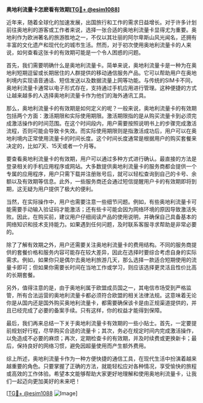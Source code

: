 **奥地利流量卡怎麽看有效期[[TG💪+ @esim1088](https://t.me/s/esim1088)]**

近年来，随着全球化的加速发展，出国旅行和工作的需求日益增长。对于许多计划前往奥地利的游客或工作者来说，选择一张合适的奥地利流量卡显得尤为重要。奥地利作为欧洲著名的旅游胜地之一，不仅以其壮丽的阿尔卑斯山风光闻名，还拥有丰富的文化遗产和现代化的城市生活。然而，对于初次使用奥地利流量卡的人来说，如何查看这张卡的有效期可能是一个令人困惑的问题。

首先，我们需要明确什么是奥地利流量卡。简单来说，奥地利流量卡是一种为在奥地利短期逗留或长期居住的人群提供的移动通信服务产品。它可以帮助用户在奥地利境内实现语音通话、短信发送以及数据流量上网等功能。与传统的SIM卡不同，奥地利流量卡通常以电子形式存在，支持通过手机应用进行管理。这种便捷的方式让越来越多的人选择奥地利流量卡作为他们的海外通讯工具。

那么，奥地利流量卡的有效期是如何定义的呢？一般来说，奥地利流量卡的有效期包括两个方面：激活期限和实际使用期限。激活期限指的是从购买流量卡到必须完成激活操作的时间范围。在这个时间段内，用户需要按照说明书上的步骤完成激活流程，否则可能会导致卡失效。而实际使用期限则是指激活成功后，用户可以在奥地利境内正常使用流量卡的时间长度。这个时间长度通常是根据用户的购买套餐来决定的，比如7天、15天或者一个月等。

要查看奥地利流量卡的有效期，用户可以通过多种方式进行确认。最直接的方法是登录相关的手机应用程序或网站。大多数提供奥地利流量卡的服务商都会提供一个专属的应用程序，用户只需下载并注册账号后，就可以轻松查询到自己的卡号、余额以及有效期等信息。此外，一些服务商还会通过短信提醒用户卡的有效期即将到期，这无疑为用户提供了极大的便利。

当然，在实际操作中，用户也需要注意一些细节问题。例如，有些奥地利流量卡可能需要手动输入验证码才能激活；还有些卡可能会因为网络环境的原因导致激活失败。因此，在购买前，建议用户仔细阅读产品的使用说明，并确保自己具备基本的网络知识和技术支持能力。如果遇到任何问题，及时联系客服寻求帮助是非常必要的。

除了了解有效期之外，用户还需要关注奥地利流量卡的费用结构。不同的服务商提供的套餐价格和服务内容可能存在较大差异，因此在选择时要综合考虑自身的实际需求。例如，如果你只是偶尔去奥地利旅游几天，那么选择一款适合短期使用的流量卡即可；但如果你需要长时间在当地工作或学习，则应该选择更灵活且性价比高的长期套餐。

另外，值得注意的是，由于奥地利属于欧盟成员国之一，其电信市场受到严格监管，所有合法运营的奥地利流量卡都必须符合欧盟的相关法律法规。这意味着无论你是从国内还是国外购买奥地利流量卡，都需要确保该卡是由正规渠道提供的，并且已经完成了必要的备案手续。只有这样，你的权益才能得到保障。

最后，我们再来总结一下关于奥地利流量卡有效期的一些小贴士。首先，一定要提前规划好行程，尽早购买合适的流量卡；其次，务必在规定时间内完成激活操作，以免造成不必要的麻烦；再次，定期检查卡的有效期，并及时续费或更换新卡；最后，保持良好的网络习惯，避免因超量使用而产生额外费用。

综上所述，奥地利流量卡作为一种方便快捷的通信工具，在现代生活中扮演着越来越重要的角色。只要掌握了正确的方法，就能轻松应对各种情况，享受愉快的旅程或高效的工作体验。希望本文能够帮助大家更好地理解和使用奥地利流量卡，让我们一起迈向更加美好的未来吧！

[[TG💪+ @esim1088](https://t.me/s/esim1088) ![Image](https://i.postimg.cc/4NQfJmqS/Snipaste-2025-05-13-00-14-12.png)]